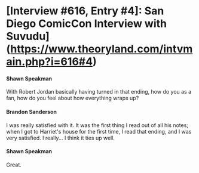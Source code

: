 # [Interview #616, Entry #4]: San Diego ComicCon Interview with Suvudu](https://www.theoryland.com/intvmain.php?i=616#4)

#### Shawn Speakman

With Robert Jordan basically having turned in that ending, how do you as a fan, how do you feel about how everything wraps up?

#### Brandon Sanderson

I was really satisfied with it. It was the first thing I read out of all his notes; when I got to Harriet's house for the first time, I read that ending, and I was very satisfied. I really... I think it ties up well.

#### Shawn Speakman

Great.

